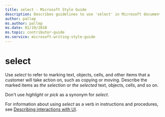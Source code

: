 ```yaml
---
title: select - Microsoft Style Guide
description: Describes guidelines to use 'select' in Microsoft documents, and provides an additional resource link.
author: pallep
ms.author: pallep
ms.date: 01/19/2018
ms.topic: contributor-guide
ms.service: microsoft-writing-style-guide
---
```


# select

Use *select*
to refer to marking text, objects, cells, and other items that a
customer will take action on, such as copying or moving. Describe
the marked items as *the selection* or *the* *selected* text, objects, cells, and so on.

Don't use *highlight* or *pick* as a synonym for *select*.

For information about using *select* as a verb in instructions and procedures, see [Describing interactions with UI](~/procedures-instructions/describing-interactions-with-ui.md).
